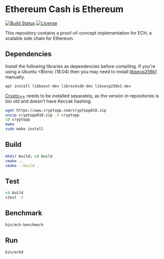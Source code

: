 # Ethereum Cash is Ethereum
 [![Build Status](https://travis-ci.com/adlerjohn/ech-cpp-dev.svg?token=thfx7xMP5jxRY8q9pnoA&branch=master)](https://travis-ci.com/adlerjohn/ech-cpp-dev)
 [![License](https://img.shields.io/badge/License-Apache%202.0-blue.svg)](https://github.com/adlerjohn/ech-cpp-dev/raw/master/LICENSE)

This repository contains a proof-of-concept implementation for ECH, a scalable side chain for Ethereum.

## Dependencies

Install the following libraries as dependencies before compiling.
If you're using a Ubuntu <Bionic (18.04) then you may need to install [libsecp256k1](https://github.com/bitcoin-core/secp256k1) manually. 

```sh
apt install libboost-dev librocksdb-dev libsecp256k1-dev
```

[Crypto++](https://www.cryptopp.com/) needs to be installed separately, as the version in repositories is too old and doesn't have Keccak hashing.

```sh
wget https://www.cryptopp.com/cryptopp810.zip
unzip cryptopp810.zip -d cryptopp
cd cryptopp
make
sudo make install
```

## Build

```sh
mkdir build; cd build
cmake ..
cmake --build .
```

## Test

```sh
cd build
ctest -V
```

## Benchmark

```sh
bin/ech-benchmark
```

## Run

```sh
bin/echd
```

